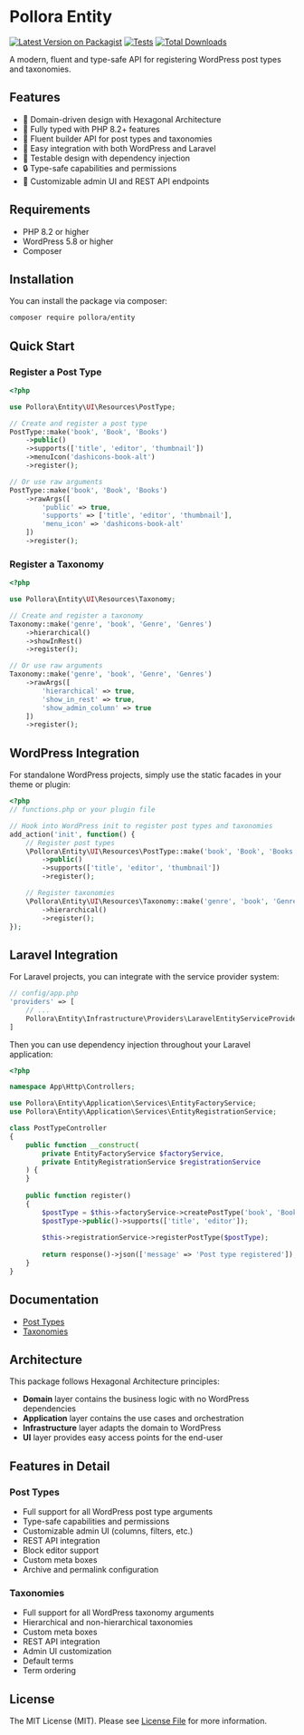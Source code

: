 # Pollora Entity

[![Latest Version on Packagist](https://img.shields.io/packagist/v/pollora/entity.svg)](https://packagist.org/packages/pollora/entity)
[![Tests](https://github.com/pollora/entity/workflows/Tests/badge.svg)](https://github.com/pollora/entity/actions/workflows/run-tests.yml)
[![Total Downloads](https://img.shields.io/packagist/dt/pollora/entity.svg)](https://packagist.org/packages/pollora/entity)

A modern, fluent and type-safe API for registering WordPress post types and taxonomies.

## Features

- 🚀 Domain-driven design with Hexagonal Architecture
- 💪 Fully typed with PHP 8.2+ features
- 🧩 Fluent builder API for post types and taxonomies
- 🔄 Easy integration with both WordPress and Laravel
- 🧪 Testable design with dependency injection
- 🔒 Type-safe capabilities and permissions
- 🎨 Customizable admin UI and REST API endpoints

## Requirements

- PHP 8.2 or higher
- WordPress 5.8 or higher
- Composer

## Installation

You can install the package via composer:

```bash
composer require pollora/entity
```

## Quick Start

### Register a Post Type

```php
<?php

use Pollora\Entity\UI\Resources\PostType;

// Create and register a post type
PostType::make('book', 'Book', 'Books')
    ->public()
    ->supports(['title', 'editor', 'thumbnail'])
    ->menuIcon('dashicons-book-alt')
    ->register();

// Or use raw arguments
PostType::make('book', 'Book', 'Books')
    ->rawArgs([
        'public' => true,
        'supports' => ['title', 'editor', 'thumbnail'],
        'menu_icon' => 'dashicons-book-alt'
    ])
    ->register();
```

### Register a Taxonomy

```php
<?php

use Pollora\Entity\UI\Resources\Taxonomy;

// Create and register a taxonomy
Taxonomy::make('genre', 'book', 'Genre', 'Genres')
    ->hierarchical()
    ->showInRest()
    ->register();

// Or use raw arguments
Taxonomy::make('genre', 'book', 'Genre', 'Genres')
    ->rawArgs([
        'hierarchical' => true,
        'show_in_rest' => true,
        'show_admin_column' => true
    ])
    ->register();
```

## WordPress Integration

For standalone WordPress projects, simply use the static facades in your theme or plugin:

```php
<?php
// functions.php or your plugin file

// Hook into WordPress init to register post types and taxonomies
add_action('init', function() {
    // Register post types
    \Pollora\Entity\UI\Resources\PostType::make('book', 'Book', 'Books')
        ->public()
        ->supports(['title', 'editor', 'thumbnail'])
        ->register();

    // Register taxonomies
    \Pollora\Entity\UI\Resources\Taxonomy::make('genre', 'book', 'Genre', 'Genres')
        ->hierarchical()
        ->register();
});
```

## Laravel Integration

For Laravel projects, you can integrate with the service provider system:

```php
// config/app.php
'providers' => [
    // ...
    Pollora\Entity\Infrastructure\Providers\LaravelEntityServiceProvider::class,
]
```

Then you can use dependency injection throughout your Laravel application:

```php
<?php

namespace App\Http\Controllers;

use Pollora\Entity\Application\Services\EntityFactoryService;
use Pollora\Entity\Application\Services\EntityRegistrationService;

class PostTypeController
{
    public function __construct(
        private EntityFactoryService $factoryService,
        private EntityRegistrationService $registrationService
    ) {
    }
    
    public function register()
    {
        $postType = $this->factoryService->createPostType('book', 'Book', 'Books');
        $postType->public()->supports(['title', 'editor']);
        
        $this->registrationService->registerPostType($postType);
        
        return response()->json(['message' => 'Post type registered']);
    }
}
```

## Documentation

- [Post Types](doc/PostType.md)
- [Taxonomies](doc/Taxonomy.md)

## Architecture

This package follows Hexagonal Architecture principles:

- **Domain** layer contains the business logic with no WordPress dependencies
- **Application** layer contains the use cases and orchestration
- **Infrastructure** layer adapts the domain to WordPress
- **UI** layer provides easy access points for the end-user

## Features in Detail

### Post Types

- Full support for all WordPress post type arguments
- Type-safe capabilities and permissions
- Customizable admin UI (columns, filters, etc.)
- REST API integration
- Block editor support
- Custom meta boxes
- Archive and permalink configuration

### Taxonomies

- Full support for all WordPress taxonomy arguments
- Hierarchical and non-hierarchical taxonomies
- Custom meta boxes
- REST API integration
- Admin UI customization
- Default terms
- Term ordering

## License

The MIT License (MIT). Please see [License File](LICENSE.md) for more information. 